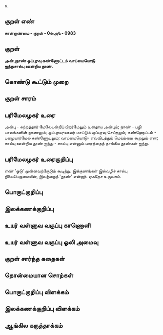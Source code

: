 உ

## குறள் எண் 

**சான்றாண்மை - குறள் - 0௯அ௩ - 0983**

## குறள் 

**அன்புநாண் ஒப்புரவு கண்ணோட்டம் வாய்மையொடு  
ஐந்துசால்பு ஊன்றிய தூண்.** 

## கொண்டு கூட்டும் முறை


## குறள் சாரம் 


## பரிமேலழகர் உரை

அன்பு - சுற்றத்தார் மேலேயன்றிப் பிறர்மேலும் உளதாய அன்பும்; நாண் - பழி பாவங்களின் நாணலும்; ஒப்புரவு-யாவர் மாட்டும் ஒப்புரவு செய்தலும்; கண்ணோட்டம் - பழையார்மேல் கண்ணோடலும்; வாய்மையொடு- எவ்விடத்தும் மெய்ம்மை கூறலும் என; சால்பு ஊன்றிய தூண் ஐந்து - சால்பு என்னும் பாரத்தைத் தாங்கிய தூண்கள் ஐந்து.

## பரிமேலழகர் உரைகுறிப்பு   

எண் 'ஒடு' முன்னவற்றோடும் கூடிற்று. இக்குணங்கள் இல்வழிச் சால்பு நிலைபெறாமையின், இவற்றைத் 'தூண்' என்றார். ஏகதேச உருவகம்.

## பொருட்குறிப்பு 


## இலக்கணக்குறிப்பு  


## உயர் வள்ளுவ வகுப்பு காணொளி


## உயர் வள்ளுவ வகுப்பு ஒலி அமைவு 

 
## குறள் சார்ந்த கதைகள் 


## தொன்மையான சொற்கள்


## பொருட்குறிப்பு விளக்கம்


## இலக்கணக்குறிப்பு விளக்கம்


## ஆங்கில கருத்தாக்கம் 


